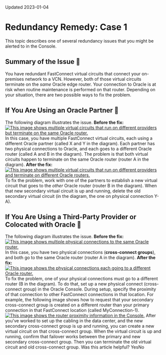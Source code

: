 Updated 2023-01-04
# Redundancy Remedy: Case 1
This topic describes one of several redundancy issues that you might be alerted to in the Console. 
## Summary of the Issue 🔗 
You have redundant FastConnect virtual circuits that connect your on-premises network to a VCN. However, both of those virtual circuits terminate on the _same_ Oracle edge router. Your connection to Oracle is at risk when routine maintenance is performed on that router.
Depending on your situation, there are two possible ways to fix the problem.
## If You Are Using an Oracle Partner 🔗 
The following diagram illustrates the issue.
**Before the fix:**
[![This image shows multiple virtual circuits that run on different providers but terminate on the same Oracle router.](https://docs.oracle.com/en-us/iaas/Content/Network/Images/network_redundancy_case1_before.svg)](https://docs.oracle.com/en-us/iaas/Content/Network/Images/network_redundancy_case1_before.svg)
In this case, you have multiple FastConnect virtual circuits, each using a different Oracle partner (called X and Y in the diagram). Each partner has two physical connections to Oracle, and each goes to a different Oracle router (called A and B in the diagram). 
The problem is that both virtual circuits happen to terminate on the same Oracle router (router A in the diagram). 
**After the fix:**
[![This image shows multiple virtual circuits that run on different providers and terminate on different Oracle routers.](https://docs.oracle.com/en-us/iaas/Content/Network/Images/network_redundancy_case1_after.svg)](https://docs.oracle.com/en-us/iaas/Content/Network/Images/network_redundancy_case1_after.svg)
To fix the problem, work with one of the partners to establish a new virtual circuit that goes to the _other_ Oracle router (router B in the diagram). When that new secondary virtual circuit is up and running, delete the old secondary virtual circuit (in the diagram, the one on physical connection Y-A).
## If You Are Using a Third-Party Provider or Colocated with Oracle 🔗 
The following diagram illustrates the issue.
**Before the fix:**
[![This image shows multiple physical connections to the same Oracle router.](https://docs.oracle.com/en-us/iaas/Content/Network/Images/network_redundancy_case1_direct_before.svg)](https://docs.oracle.com/en-us/iaas/Content/Network/Images/network_redundancy_case1_direct_before.svg)
In this case, you have two physical connections (**cross-connect groups**), and both go to the same Oracle router (router A in the diagram). 
**After the fix:**
[![This image shows the physical connections each going to a different Oracle router.](https://docs.oracle.com/en-us/iaas/Content/Network/Images/network_redundancy_case1_direct_after.svg)](https://docs.oracle.com/en-us/iaas/Content/Network/Images/network_redundancy_case1_direct_after.svg)
To fix the problem, one of your physical connections must go to a different router (B in the diagram). To do that, set up a new physical connect (cross-connect group) in the Oracle Console. During setup, specify the proximity of that connection to other FastConnect connections in that location. For example, the following image shows how to request that your secondary cross-connect group is created on a different router than your primary connection in that FastConnect location (called MyConnection-1). 
[![This image shows the router proximity information in the Console.](https://docs.oracle.com/en-us/iaas/Content/Network/Images/network_fc_colo_router_proximity.png)](https://docs.oracle.com/en-us/iaas/Content/Network/Images/network_fc_colo_router_proximity.png)
After you've worked to set up the cabling in the data center, and the new secondary cross-connect group is up and running, you can create a new virtual circuit on that cross-connect group. When the virtual circuit is up and running, confirm that failover works between the primary and new secondary cross-connect group. Then you can terminate the old virtual circuit and old cross-connect group.
Was this article helpful?
YesNo

